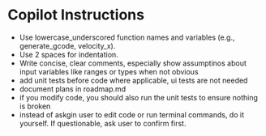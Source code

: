 <!-- copilot_instructions.md -->

# Copilot Instructions

- Use lowercase_underscored function names and variables (e.g., generate_gcode, velocity_x).
- Use 2 spaces for indentation.
- Write concise, clear comments, especially show assumptinos about input variables like ranges or types when not obvious
- add unit tests before code where applicable, ui tests are not needed
- document plans in roadmap.md
- if you modify code, you should also run the unit tests to ensure nothing is broken
- instead of askgin user to edit code or run terminal commands, do it yourself. If questionable, ask user to confirm first.
